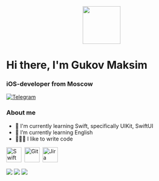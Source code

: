 <div id="header" align="center">
  <img src="https://media.giphy.com/media/v1.Y2lkPTc5MGI3NjExaGJudDQzMGhsZHFiNDlpcDJheDZkYjVwNG40MWoyNmp1emhua2EyYyZlcD12MV9pbnRlcm5hbF9naWZfYnlfaWQmY3Q9cw/3kPDmoWdBpQPNhCnUG/giphy.gif" width="100"/>
</div>

<div id="header">
 <h1>Hi there, I'm Gukov Maksim</h1>
 <h3>iOS-developer from Moscow</h3>
</div>

<div id="socials">
 <a href="https://t.me/maksimgurkov">
  <img src="https://img.shields.io/badge/Telegram-blue?style=for-the-badge&logo=telegram&logoColor=white" alt="Telegram"/>
 </a>
</div>

### About me
- 🧠 I'm currently learning Swift, specifically UIKit, SwiftUI
- 📖 I’m currently learning English
- 👨🏻‍💻 I like to write code

<img src="https://cdn.jsdelivr.net/gh/devicons/devicon/icons/swift/swift-original.svg" title="Swift" width="40" height="40"/>&nbsp;
<img src="https://cdn.jsdelivr.net/gh/devicons/devicon/icons/git/git-plain.svg" title="Git" width="40" height="40"/>&nbsp;
<img src="https://cdn.jsdelivr.net/gh/devicons/devicon/icons/jira/jira-original.svg" title="Jira" width="40" height="40"/>&nbsp;

![](http://github-profile-summary-cards.vercel.app/api/cards/profile-details?username=maksimgurkov&theme=apprentice)
![](http://github-profile-summary-cards.vercel.app/api/cards/stats?username=maksimgurkov&theme=apprentice)
![](http://github-profile-summary-cards.vercel.app/api/cards/productive-time?username=maksimgurkov&theme=apprentice&utcOffset=8)
